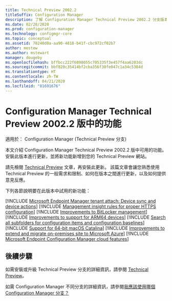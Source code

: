 ```yaml
---
title: Technical Preview 2002.2
titleSuffix: Configuration Manager
description: 了解 Configuration Manager Technical Preview 2002.2 分支版本中可用的新功能。
ms.date: 02/28/2020
ms.prod: configuration-manager
ms.technology: configmgr-core
ms.topic: conceptual
ms.assetid: 78240d0a-aa90-4818-b41f-cbc972cf02b7
author: mestew
ms.author: mstewart
manager: dougeby
ms.openlocfilehash: bffbcc222f6898655c705335f3e457f4aa6203dc
ms.sourcegitcommit: bbf820c35414bf2cba356f30fe047c1a34c5384d
ms.translationtype: HT
ms.contentlocale: zh-TW
ms.lasthandoff: 04/21/2020
ms.locfileid: "81691676"
---
```

# <a name="features-in-configuration-manager-technical-preview-version-20022"></a>Configuration Manager Technical Preview 2002.2 版中的功能

適用於：  Configuration Manager (Technical Preview 分支)

本文介紹 Configuration Manager Technical Preview 2002.2 版中可用的功能。 安裝此版本進行更新，並將新功能新增到您的 Technical Preview 網站。

請先檢閱 [Technical Preview](../technical-preview.md) 文章，再安裝此更新。 該篇文章會讓您熟悉使用 Technical Preview 的一般需求和限制、如何在版本之間進行更新，以及如何提供意見反應。

下列各節說明要在此版本中試用的新功能：

<!-- [!INCLUDE [Example feature name](includes/2002-2/1234567.md)] -->

[!INCLUDE [Microsoft Endpoint Manager tenant attach: Device sync and device actions](includes/2002-2/3555758.md)]
[!INCLUDE [Management insight rules for proper HTTPS configuration](includes/2002-2/6268489.md)]
[!INCLUDE [Improvements to BitLocker management](includes/2002-2/5925660.md)]
[!INCLUDE [Improvements to support for ARM64 devices](includes/2002-2/5954175.md)]
[!INCLUDE [Search all subfolders for configuration items and configuration baselines](includes/2002-2/5891241.md)]
[!INCLUDE [Support for 64-bit macOS Catalina](includes/2002-2/3696246.md)]
[!INCLUDE [Improvements to extend and migrate on-premises site to Microsoft Azure](includes/2002-2/6307931.md)]
[!INCLUDE [Microsoft Endpoint Configuration Manager cloud features](includes/2002-2/5834830.md)]



<!--
## General known issues

[!INCLUDE [Can't delete collections](includes/2002/known-issue-6215446.md)]
-->

## <a name="next-steps"></a>後續步驟

如需安裝或升級 Technical Preview 分支的詳細資訊，請參閱 [Technical Preview](../technical-preview.md)。

如需 Configuration Manager 不同分支的詳細資訊，請參閱[我應該使用哪個 Configuration Manager 分支？](../../understand/which-branch-should-i-use.md)
